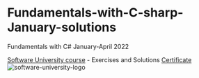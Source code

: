 # Fundamentals-with-C-sharp-January-solutions
Fundamentals with C# January-April 2022

[Software University course](https://softuni.bg/trainings/3606/programming-fundamentals-with-csharp-january-2022) - Exercises and Solutions
[Certificate](https://github.com/JacksonJS12/Certificates/blob/main/Programming%20Fundamentals%20with%20C%23%20-%20January%202022%20-%20Certificate.pdf)
![software-university-logo](https://user-images.githubusercontent.com/99989417/173138263-15bb5ad8-a9fe-4427-8e39-b624dd83dc4d.svg)
